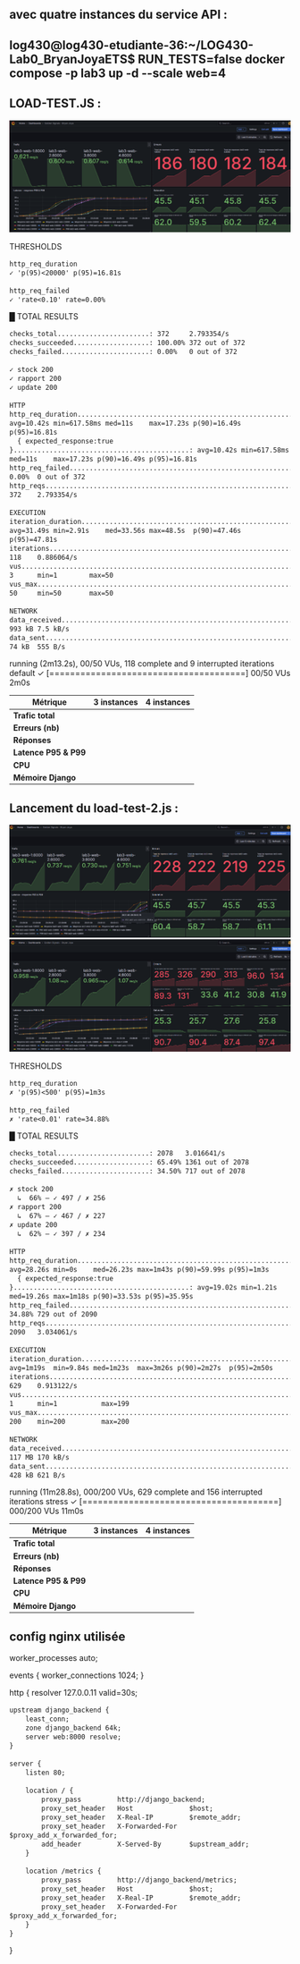 ## avec quatre instances du service API : 
## log430@log430-etudiante-36:~/LOG430-Lab0_BryanJoyaETS$ RUN_TESTS=false docker compose -p lab3 up -d --scale web=4


## LOAD-TEST.JS : 

![alt text](<Capture d’écran 2025-06-29 232618.png>)

THRESHOLDS 

    http_req_duration
    ✓ 'p(95)<20000' p(95)=16.81s

    http_req_failed
    ✓ 'rate<0.10' rate=0.00%


  █ TOTAL RESULTS 

    checks_total.......................: 372     2.793354/s
    checks_succeeded...................: 100.00% 372 out of 372
    checks_failed......................: 0.00%   0 out of 372

    ✓ stock 200
    ✓ rapport 200
    ✓ update 200

    HTTP
    http_req_duration.......................................................: avg=10.42s min=617.58ms med=11s    max=17.23s p(90)=16.49s p(95)=16.81s
      { expected_response:true }............................................: avg=10.42s min=617.58ms med=11s    max=17.23s p(90)=16.49s p(95)=16.81s
    http_req_failed.........................................................: 0.00%  0 out of 372
    http_reqs...............................................................: 372    2.793354/s

    EXECUTION
    iteration_duration......................................................: avg=31.49s min=2.91s    med=33.56s max=48.5s  p(90)=47.46s p(95)=47.81s
    iterations..............................................................: 118    0.886064/s
    vus.....................................................................: 3      min=1        max=50
    vus_max.................................................................: 50     min=50       max=50

    NETWORK
    data_received...........................................................: 993 kB 7.5 kB/s
    data_sent...............................................................: 74 kB  555 B/s




running (2m13.2s), 00/50 VUs, 118 complete and 9 interrupted iterations
default ✓ [======================================] 00/50 VUs  2m0s


| **Métrique**          | **3 instances** | **4 instances** |
| --------------------- | --------------- | --------------- |
| **Trafic total**      |                 |                 |
| **Erreurs (nb)**      |                 |                 |
| **Réponses**          |                 |                 |
| **Latence P95 & P99** |                 |                 |
| **CPU**               |                 |                 |
| **Mémoire Django**    |                 |                 |





## Lancement du load-test-2.js : 

![alt text](<Capture d’écran 2025-06-29 233323.png>)
![alt text](<Capture d’écran 2025-06-29 233715.png>)

THRESHOLDS 

    http_req_duration
    ✗ 'p(95)<500' p(95)=1m3s

    http_req_failed
    ✗ 'rate<0.01' rate=34.88%


  █ TOTAL RESULTS 

    checks_total.......................: 2078   3.016641/s
    checks_succeeded...................: 65.49% 1361 out of 2078
    checks_failed......................: 34.50% 717 out of 2078

    ✗ stock 200
      ↳  66% — ✓ 497 / ✗ 256
    ✗ rapport 200
      ↳  67% — ✓ 467 / ✗ 227
    ✗ update 200
      ↳  62% — ✓ 397 / ✗ 234

    HTTP
    http_req_duration.......................................................: avg=28.26s min=0s    med=26.23s max=1m43s p(90)=59.99s p(95)=1m3s  
      { expected_response:true }............................................: avg=19.02s min=1.21s med=19.26s max=1m18s p(90)=33.53s p(95)=35.95s
    http_req_failed.........................................................: 34.88% 729 out of 2090
    http_reqs...............................................................: 2090   3.034061/s

    EXECUTION
    iteration_duration......................................................: avg=1m19s  min=9.84s med=1m23s  max=3m26s p(90)=2m27s  p(95)=2m50s 
    iterations..............................................................: 629    0.913122/s
    vus.....................................................................: 1      min=1           max=199
    vus_max.................................................................: 200    min=200         max=200

    NETWORK
    data_received...........................................................: 117 MB 170 kB/s
    data_sent...............................................................: 428 kB 621 B/s




running (11m28.8s), 000/200 VUs, 629 complete and 156 interrupted iterations
stress ✓ [======================================] 000/200 VUs  11m0s

| **Métrique**          | **3 instances** | **4 instances** |
| --------------------- | --------------- | --------------- |
| **Trafic total**      |                 |                 |
| **Erreurs (nb)**      |                 |                 |
| **Réponses**          |                 |                 |
| **Latence P95 & P99** |                 |                 |
| **CPU**               |                 |                 |
| **Mémoire Django**    |                 |                 |






## config nginx utilisée 

worker_processes auto;

events {
    worker_connections 1024;
}

http {
    resolver 127.0.0.11 valid=30s;

    upstream django_backend {
        least_conn;                     
        zone django_backend 64k;         
        server web:8000 resolve;        
    }

    server {
        listen 80;

        location / {
            proxy_pass         http://django_backend;
            proxy_set_header   Host              $host;
            proxy_set_header   X-Real-IP         $remote_addr;
            proxy_set_header   X-Forwarded-For   $proxy_add_x_forwarded_for;
            add_header         X-Served-By       $upstream_addr;
        }

        location /metrics {
            proxy_pass         http://django_backend/metrics;
            proxy_set_header   Host              $host;
            proxy_set_header   X-Real-IP         $remote_addr;
            proxy_set_header   X-Forwarded-For   $proxy_add_x_forwarded_for;
        }
    }
}


